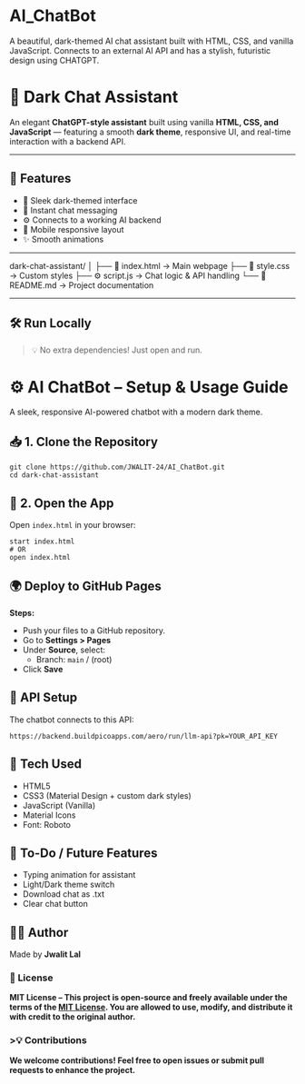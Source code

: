 # AI_ChatBot
A beautiful, dark-themed AI chat assistant built with HTML, CSS, and vanilla JavaScript. Connects to an external AI API and has a stylish, futuristic design using CHATGPT.
# 🧠 Dark Chat Assistant

An elegant **ChatGPT-style assistant** built using vanilla **HTML, CSS, and JavaScript** — featuring a smooth **dark theme**, responsive UI, and real-time interaction with a backend API.

---

## 🚀 Features

- 🖤 Sleek dark-themed interface
- 💬 Instant chat messaging
- ⚙️ Connects to a working AI backend
- 📱 Mobile responsive layout
- ✨ Smooth animations

---
dark-chat-assistant/
│
├── 📄 index.html     → Main webpage
├── 🎨 style.css      → Custom styles
├── ⚙️ script.js       → Chat logic & API handling
└── 📘 README.md       → Project documentation


---

## 🛠️ Run Locally

> 💡 No extra dependencies! Just open and run.

<h1>⚙️ AI ChatBot – Setup & Usage Guide</h1>

<p>A sleek, responsive AI-powered chatbot with a modern dark theme.</p>

<h2>📥 1. Clone the Repository</h2>
<pre><code>git clone https://github.com/JWALIT-24/AI_ChatBot.git
cd dark-chat-assistant
</code></pre>

<h2>🚀 2. Open the App</h2>
<p>Open <code>index.html</code> in your browser:</p>
<pre><code>start index.html  <!-- Windows -->
# OR
open index.html   <!-- macOS -->
</code></pre>

<h2>🌍 Deploy to GitHub Pages</h2>
<p><strong>Steps:</strong></p>
<ul>
  <li>Push your files to a GitHub repository.</li>
  <li>Go to <strong>Settings &gt; Pages</strong></li>
  <li>Under <strong>Source</strong>, select:
    <ul>
      <li>Branch: <code>main</code> / (root)</li>
    </ul>
  </li>
  <li>Click <strong>Save</strong></li>
</ul>

<h2>🔐 API Setup</h2>
<p>The chatbot connects to this API:</p>
<pre><code>https://backend.buildpicoapps.com/aero/run/llm-api?pk=YOUR_API_KEY</code></pre>

<h2>🧪 Tech Used</h2>
<ul>
  <li>HTML5</li>
  <li>CSS3 (Material Design + custom dark styles)</li>
  <li>JavaScript (Vanilla)</li>
  <li>Material Icons</li>
  <li>Font: Roboto</li>
</ul>

<h2>🧰 To-Do / Future Features</h2>
<ul>
  <li>Typing animation for assistant</li>
  <li>Light/Dark theme switch</li>
  <li>Download chat as .txt</li>
  <li>Clear chat button</li>
</ul>

<h2>🙋‍♂️ Author</h2>
<p>Made by <strong>Jwalit Lal</strong></p>

<h3>📝 License</h3>
<b><p><strong>MIT License</strong> – This project is open-source and freely available under the terms of the 
<a href="https://github.com/JWALIT-24/AI_ChatBot/blob/main/LICENSE" target="_blank">MIT License</a>. You are allowed to use, modify, and distribute it with credit to the original author.</p><b>

<h3>>💡 Contributions</h3>
<p>We welcome contributions! Feel free to open issues or submit pull requests to enhance the project.<p>
